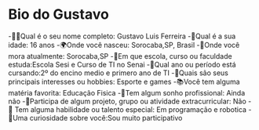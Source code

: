 # Bio do Gustavo

-🧑‍🎓Qual é o seu nome completo: Gustavo Luis Ferreira
-🎂Qual é a sua idade: 16 anos
-🌍Onde você nasceu: Sorocaba,SP, Brasil
-🏡Onde você mora atualmente:	Sorocaba,SP
-🏫Em que escola, curso ou faculdade estuda:Escola Sesi e Curso de TI no Senai
-📅Qual ano ou período está cursando:2º do encino medio e primero ano de TI
-🎨Quais são seus principais interesses ou hobbies:	Esporte e games 
-📚Você tem alguma matéria favorita: Educação Fisica
-💼Tem algum sonho profissional: Ainda não
-🤝Participa de algum projeto, grupo ou atividade extracurricular: Não
-🌟 Tem alguma habilidade ou talento especial: Em programação e robotica
-🤔Uma curiosidade sobre você:Sou muito participativo
